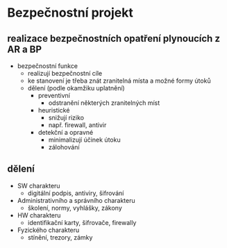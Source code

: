 # Bezpečnostní projekt

## realizace bezpečnostních opatření plynoucích z AR a BP

- bezpečnostní funkce
  - realizují bezpečnostní cíle
  - ke stanovení je třeba znát zranitelná místa a možné formy útoků
  - dělení (podle okamžiku uplatnění)
    - preventivní
      - odstranění některých zranitelných míst
    - heuristické
      - snižují riziko 
      - např. firewall, antivir 
    - detekční a opravné
      - minimalizují účinek útoku
      - zálohování

## dělení

- SW charakteru
  - digitální podpis, antiviry, šifrování
- Administrativního a správního charakteru
  - školení, normy, vyhlášky, zákony
- HW charakteru
  - identifikační karty, šifrovače, firewally
- Fyzického charakteru
  - stínění, trezory, zámky
